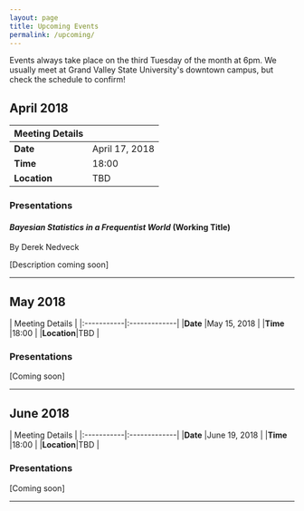 ```yaml
---
layout: page
title: Upcoming Events
permalink: /upcoming/
---
```


Events always take place on the third Tuesday of the month at 6pm. We usually meet at Grand Valley State University's downtown campus, but check the schedule to confirm!

## April 2018

| Meeting Details          ||
|:-----------|:-------------|
|**Date**    |April 17, 2018|
|**Time**    |18:00         |
|**Location**|TBD           |

### Presentations

#### *Bayesian Statistics in a Frequentist World* (Working Title)  

By Derek Nedveck

[Description coming soon]

------------------------------------

## May 2018

| Meeting Details           |
|:-----------|:-------------|
|**Date**    |May 15, 2018  |
|**Time**    |18:00         |
|**Location**|TBD           |

### Presentations

[Coming soon]

------------------------------------

## June 2018

| Meeting Details           |
|:-----------|:-------------|
|**Date**    |June 19, 2018 |
|**Time**    |18:00         |
|**Location**|TBD           |

### Presentations

[Coming soon]

------------------------------------
